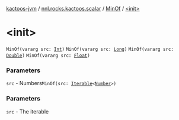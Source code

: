 [kactoos-jvm](../../index.md) / [nnl.rocks.kactoos.scalar](../index.md) / [MinOf](index.md) / [&lt;init&gt;](.)

# &lt;init&gt;

`MinOf(vararg src: `[`Int`](https://kotlinlang.org/api/latest/jvm/stdlib/kotlin/-int/index.html)`)`
`MinOf(vararg src: `[`Long`](https://kotlinlang.org/api/latest/jvm/stdlib/kotlin/-long/index.html)`)`
`MinOf(vararg src: `[`Double`](https://kotlinlang.org/api/latest/jvm/stdlib/kotlin/-double/index.html)`)`
`MinOf(vararg src: `[`Float`](https://kotlinlang.org/api/latest/jvm/stdlib/kotlin/-float/index.html)`)`

### Parameters

`src` - Numbers`MinOf(src: `[`Iterable`](https://kotlinlang.org/api/latest/jvm/stdlib/kotlin.collections/-iterable/index.html)`<`[`Number`](https://kotlinlang.org/api/latest/jvm/stdlib/kotlin/-number/index.html)`>)`

### Parameters

`src` - The iterable